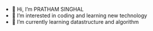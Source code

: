 - 👋 Hi, I’m PRATHAM SINGHAL
- 👀 I’m interested in coding and learning new technology
- 🌱 I’m currently learning datastructure and algorithm


<!---
Pratham1610/Pratham1610 is a ✨ special ✨ repository because its `README.md` (this file) appears on your GitHub profile.
You can click the Preview link to take a look at your changes.
--->
